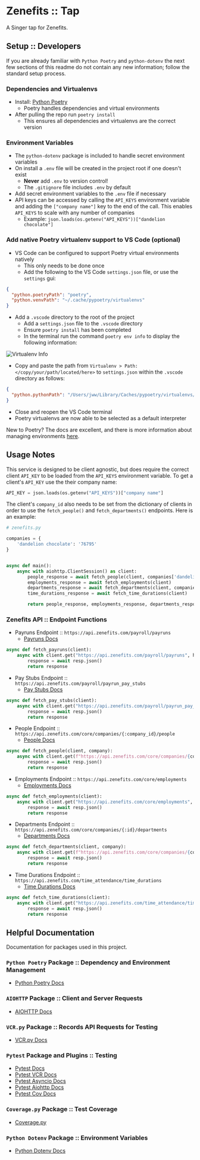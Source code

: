 # Zenefits :: Tap

A Singer tap for Zenefits.

## Setup :: Developers

If you are already familiar with `Python Poetry` and `python-dotenv` the next few
sections of this readme do not contain any new information; follow the standard
setup process.

### Dependencies and Virtualenvs

- Install: [Python Poetry](https://python-poetry.org/)
  - Poetry handles dependencies and virtual environments
- After pulling the repo run `poetry install`
  - This ensures all dependencies and virtualenvs are the correct version

### Environment Variables

- The `python-dotenv` package is included to handle secret environment variables
- On install a `.env` file will be created in the project root if one doesn't exist
  - **Never** add `.env` to version control!
  - The `.gitignore` file includes `.env` by default
- Add secret environment variables to the `.env` file if necessary
- API keys can be accessed by calling the `API_KEYS` environment variable and adding
the `["company name"]` key to the end of the call. This enables `API_KEYS` to scale with any number of companies
  - Example: `json.loads(os.getenv("API_KEYS"))["dandelion chocolate"]`

### Add native Poetry virtualenv support to VS Code (optional)

- VS Code can be configured to support Poetry virtual environments natively
  - This only needs to be done once
  - Add the following to the VS Code `settings.json` file, or use the `settings` gui:

```json
{
  "python.poetryPath": "poetry",
  "python.venvPath": "~/.cache/pypoetry/virtualenvs"
}
```

- Add a `.vscode` directory to the root of the project
  - Add a `settings.json` file to the `.vscode` directory
  - Ensure `poetry install` has been completed
  - In the terminal run the command `poetry env info` to display the following information:

![Virtualenv Info](https://user-images.githubusercontent.com/10391857/94093631-e4b53480-fdda-11ea-8a97-d9f0dc40be65.png)

- Copy and paste the path from `Virtualenv > Path: </copy/your/path/located/here>` to `settings.json`
within the `.vscode` directory as follows:

```json
{
  "python.pythonPath": "/Users/jww/Library/Caches/pypoetry/virtualenvs/tap-zenefits-kHGAscWf-py3.8"
}
```

- Close and reopen the VS Code terminal
- Poetry virtualenvs are now able to be selected as a default interpreter

New to Poetry? The docs are excellent, and there is more information about
managing environments [here](https://python-poetry.org/docs/managing-environments/).

## Usage Notes

This service is designed to be client agnostic, but does require the correct client `API_KEY` to be loaded
from the `API_KEYS` environment variable. To get a client's `API_KEY` use the their company name:

```python
API_KEY = json.loads(os.getenv("API_KEYS"))["company name"]
```

The client's `company_id` also needs to be set from the dictionary of clients in order to use the `fetch_people()`
and `fetch_departments()` endpoints. Here is an example:

```python
# zenefits.py

companies = {
    'dandelion chocolate': '76795'
}


async def main():
    async with aiohttp.ClientSession() as client:
        people_response = await fetch_people(client, companies['dandelion chocolate'])
        employments_response = await fetch_employments(client)
        departments_response = await fetch_departments(client, companies['dandelion chocolate'])
        time_durations_response = await fetch_time_durations(client)

        return people_response, employments_response, departments_response, time_durations_response
```

### Zenefits API :: Endpoint Functions

- Payruns Endpoint :: `https://api.zenefits.com/payroll/payruns`
  - [Payruns Docs](https://developers.zenefits.com/v1.0/docs/plt-zpayruns)

```python
async def fetch_payruns(client):
    async with client.get("https://api.zenefits.com/payroll/payruns", headers=headers) as resp:
        response = await resp.json()
        return response
```

- Pay Stubs Endpoint :: `https://api.zenefits.com/payroll/payrun_pay_stubs`
  - [Pay Stubs Docs](https://developers.zenefits.com/docs/payrun-pay-stubs)

```python
async def fetch_pay_stubs(client):
    async with client.get("https://api.zenefits.com/payroll/payrun_pay_stubs", headers=headers) as resp:
        response = await resp.json()
        return response
```

- People Endpoint :: `https://api.zenefits.com/core/companies/{:company_id}/people`
  - [People Docs](https://developers.zenefits.com/docs/people)

```python
async def fetch_people(client, company):
    async with client.get(f"https://api.zenefits.com/core/companies/{company}/people", headers=headers) as resp:
        response = await resp.json()
        return response
```

- Employments Endpoint :: `https://api.zenefits.com/core/employments`
  - [Employments Docs](https://developers.zenefits.com/docs/employment)

```python
async def fetch_employments(client):
    async with client.get("https://api.zenefits.com/core/employments", headers=headers) as resp:
        response = await resp.json()
        return response
```

- Departments Endpoint :: `https://api.zenefits.com/core/companies/{:id}/departments`
  - [Departments Docs](https://developers.zenefits.com/docs/department)

```python
async def fetch_departments(client, company):
    async with client.get(f"https://api.zenefits.com/core/companies/{company}/departments", headers=headers) as resp:
        response = await resp.json()
        return response
```

- Time Durations Endpoint :: `https://api.zenefits.com/time_attendance/time_durations`
  - [Time Durations Docs](https://developers.zenefits.com/docs/time-durations)

```python
async def fetch_time_durations(client):
    async with client.get("https://api.zenefits.com/time_attendance/time_durations", headers=headers) as resp:
        response = await resp.json()
        return response
```

## Helpful Documentation

Documentation for packages used in this project.

### `Python Poetry` Package :: Dependency and Environment Management

- [Python Poetry Docs](https://python-poetry.org/docs/)

### `AIOHTTP` Package :: Client and Server Requests

- [AIOHTTP Docs](https://docs.aiohttp.org/en/latest/index.html)

### `VCR.py` Package :: Records API Requests for Testing

- [VCR.py Docs](https://vcrpy.readthedocs.io/en/latest/)

### `Pytest` Package and Plugins :: Testing

- [Pytest Docs](https://docs.pytest.org/en/stable/index.html)
- [Pytest VCR Docs](https://pytest-vcr.readthedocs.io/en/latest/)
- [Pytest Asyncio Docs](https://pypi.org/project/pytest-asyncio/)
- [Pytest Aiohttp Docs](https://pypi.org/project/pytest-aiohttp/)
- [Pytest Cov Docs](https://pytest-cov.readthedocs.io/en/latest/readme.html)

### `Coverage.py` Package :: Test Coverage

- [Coverage.py](https://coverage.readthedocs.io/en/coverage-5.3/)

### `Python Dotenv` Package :: Environment Variables

- [Python Dotenv Docs](https://pypi.org/project/python-dotenv/)
